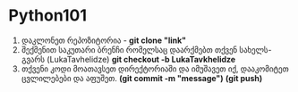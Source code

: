 # Python101

1. დაკლონეთ რეპოზიტორია - **git clone "link"**
2. შექმენით საკუთარი ბრენჩი რომელსაც დაარქმებთ თქვენ სახელს-გვარს (LukaTavhelidze) **git checkout -b LukaTavkhelidze**
3. თქვენი კოდი მოათავსეთ დირექტორიაში და იმუშავეთ იქ, დააკომიტეთ ცვლილებები და აფუშეთ. **(git commit -m "message")** **(git push)**
